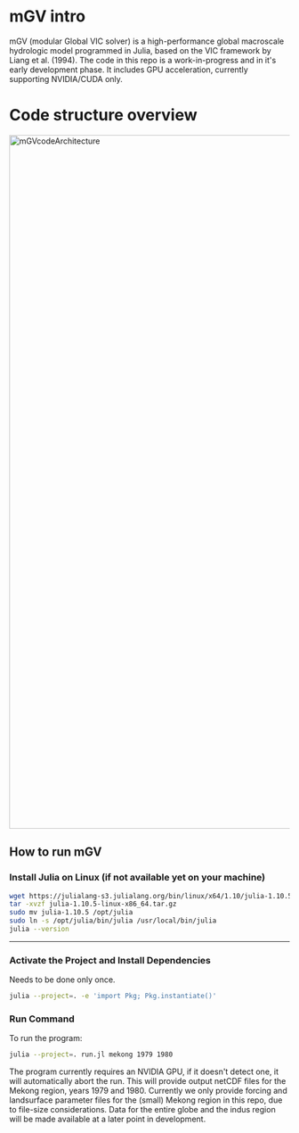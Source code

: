# mGV intro
mGV (modular Global VIC solver) is a high-performance global macroscale hydrologic model programmed in Julia, based on the VIC framework by Liang et al. (1994). The code in this repo is a work-in-progress and in it's early development phase. It includes GPU acceleration, currently supporting NVIDIA/CUDA only.

# Code structure overview
<img width="1341" height="1244" alt="mGVcodeArchitecture" src="https://github.com/user-attachments/assets/296bd461-c28d-43f9-a887-a6c9ca94db15" />


## How to run mGV

### Install Julia on Linux (if not available yet on your machine)

```bash
wget https://julialang-s3.julialang.org/bin/linux/x64/1.10/julia-1.10.5-linux-x86_64.tar.gz
tar -xvzf julia-1.10.5-linux-x86_64.tar.gz
sudo mv julia-1.10.5 /opt/julia
sudo ln -s /opt/julia/bin/julia /usr/local/bin/julia
julia --version
```

---

### Activate the Project and Install Dependencies
Needs to be done only once.

```bash
julia --project=. -e 'import Pkg; Pkg.instantiate()'
```


### Run Command

To run the program:

```bash
julia --project=. run.jl mekong 1979 1980
```

The program currently requires an NVIDIA GPU, if it doesn't detect one, it will automatically abort the run. This will provide output netCDF files for the Mekong region, years 1979 and 1980. Currently we only provide forcing and landsurface parameter files for the (small) Mekong region in this repo, due to file-size considerations. Data for the entire globe and the indus region will be made available at a later point in development.
